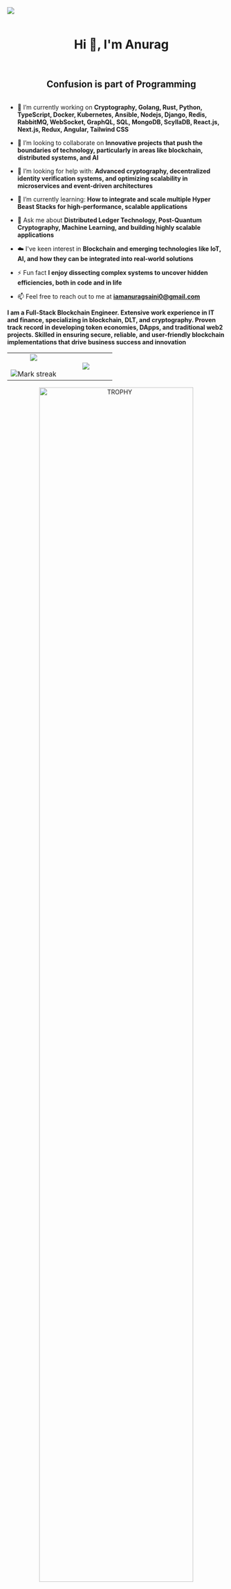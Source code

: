 
<!--horizontal divider(gradiant)-->
<img src="https://user-images.githubusercontent.com/73097560/115834477-dbab4500-a447-11eb-908a-139a6edaec5c.gif">

<!--h1 without bottom border-->
<div id="user-content-toc">
  <ul align="center">
    <summary><h1 style="display: inline-block">Hi 👋, I'm Anurag</h1></summary>
  </ul>
</div>

<!--h2 without bottom border-->
<div id="user-content-toc">
  <ul align="center">
    <summary><h2 style="display: inline-block">Confusion is part of Programming</h2></summary>
  </ul>
</div>


<!--Intro start-->
- 🔭 I’m currently working on **Cryptography, Golang, Rust, Python, TypeScript, Docker, Kubernetes, Ansible, Nodejs, Django, Redis, RabbitMQ, WebSocket, GraphQL, SQL, MongoDB, ScyllaDB, React.js, Next.js, Redux, Angular, Tailwind CSS**

- 👯 I’m looking to collaborate on **Innovative projects that push the boundaries of technology, particularly in areas like blockchain, distributed systems, and AI**

- 🤝 I’m looking for help with: **Advanced cryptography, decentralized identity verification systems, and optimizing scalability in microservices and event-driven architectures**
  
- 🌱 I’m currently learning: **How to integrate and scale multiple Hyper Beast Stacks for high-performance, scalable applications**

- 💬 Ask me about **Distributed Ledger Technology, Post-Quantum Cryptography, Machine Learning, and building highly scalable applications**

- ☁️ I've keen interest in **Blockchain and emerging technologies like IoT, AI, and how they can be integrated into real-world solutions**

- ⚡ Fun fact **I enjoy dissecting complex systems to uncover hidden efficiencies, both in code and in life**

- 📫 Feel free to reach out to me at **iamanuragsaini0@gmail.com**
  
<!--Intro end-->
**I am a Full-Stack Blockchain Engineer. Extensive work experience in IT and finance, specializing in blockchain, DLT, and cryptography. Proven track record in developing token economies, DApps, and traditional web2 projects. Skilled in ensuring secure, reliable, and user-friendly blockchain implementations that drive business success and innovation**

<!--- stats & Trophy (start) -->
<p align="center">
  <!--- stats (start) -->
<table align="center">
<tr border="none">
<td width="50%" align="center">
  
  <img  align="center"  src="https://github-readme-stats.vercel.app/api?username=anurag-iitk&theme=dark&show_icons=true&count_private=true" />
  <br></br>
  <img  title="🔥 Get streak stats for your profile at git.io/streak-stats" alt="Mark streak" src="https://github-readme-streak-stats.herokuapp.com/?user=anurag-iitk&theme=dark&hide_border=false" /> 
</td>

<td width="50%" align="center">

  <img  align="center"  src="https://github-readme-stats.anuraghazra1.vercel.app/api/top-langs/?username=anurag-iitk&theme=dark&hide_border=false&no-bg=true&no-frame=true&langs_count=10"/>
  
  </td>
</tr>
</table>
<!--- stats (end) -->

<!--- trophy (start) -->
<div align=center>
  <a href="https://github.com/ryo-ma/github-profile-trophy" title="Go to Source">
      <img align="center" width=84% src="https://github-profile-trophy.vercel.app/?username=anurag-iitk&theme=radical&row=1&column=7&margin-h=15&margin-w=5&no-bg=true" alt="TROPHY" />
    </a>
</div>
<!--- trophy (start) -->


</p>        
<!--- stats (end) -->


<!--h1 without bottom border-->
<div id="user-content-toc">
  <ul align="center">
    <summary><h2 style="display: inline-block">Technologies That I Know👨🏻‍💻</h2></summary>
  </ul>
</div>
<!--tech stack icons-->
<p align="center">
  <a href="https://skillicons.dev">
    <img src="https://skillicons.dev/icons?i=git,aws,cpp,solidity,go,rust,python,scala,graphql,javascript,typescript,bash,nginx,docker,kubernetes,ansible,aws,cloudflare,azure,firebase,github,githubactions,heroku,gcp,vercel,netlify,angular,redis,kafka,bootstrap,django,express,fastapi,jquery,materialui,nodejs,figma,nextjs,npm,pug,rabbitmq,react,redux,tailwind,threejs,yarn,webpack,anaconda,adonis,opencv,postgres,postman,mongodb,mysql,figma,pytorch,tensorflow,terraform,bitbucket,babel,grafana,prometheus &perline=20" />
  </a>
</p>


<!-- Connect with me -->
<!--h2 without bottom border-->
<div id="user-content-toc">
  <ul align="center">
    <summary><h2 style="display: inline-block">Connect With Me🤝</h2></summary>
  </ul>
</div>

<!--icons and links-->
<p align="center">
  <a href="https://www.linkedin.com/in/iamanuragsaini/" target="blank"><img src="https://img.shields.io/badge/LinkedIn-%230077B5.svg?logo=linkedin&logoColor=white" alt="linkedin" height="50" width="50" /></a>
  <a href="https://x.com/iamanuragsaini" target="blank"><img src="https://img.shields.io/badge/X-black.svg?logo=X&logoColor=white" alt="x" height="50" width="50" /></a> 
  <a href="https://www.instagram.com/iamanuragsaini/" target="blank"><img src="https://img.shields.io/badge/Instagram-%23E4405F.svg?logo=Instagram&logoColor=white" alt="instagram" height="50" width="50" /></a>
  <a href="https://discordapp.com/users/1086478668899045539" target="blank"><img src="https://img.shields.io/badge/Discord-%237289DA.svg?logo=discord&logoColor=white" alt="discord" height="50" width="50" /></a>
  <a href="https://facebook.com/https://www.facebook.com/imanuragsaini" target="blank"><img src="https://img.shields.io/badge/Facebook-%231877F2.svg?logo=Facebook&logoColor=white" alt="facebook" height="50" width="50" /></a>
  <a href="https://medium.com/@iamanuragsaini0" target="blank"><img src="https://img.shields.io/badge/Medium-12100E?logo=medium&logoColor=white" alt="medium" height="50" width="50" /></a>
  <a href="https://www.reddit.com/user/AffectionateRock6947/" target="blank"><img src="https://img.shields.io/badge/Reddit-%23FF4500.svg?logo=Reddit&logoColor=white" alt="reddit" height="50" width="50" /></a>
  <a href="https://stackoverflow.com/users/23565655/anurag" target="blank"><img src="https://img.shields.io/badge/-Stackoverflow-FE7A16?logo=stack-overflow&logoColor=white" alt="stack-overflow" height="50" width="50" /></a>
</p>



<!--profile visit count-->
<div align="center">
  
[![](https://visitcount.itsvg.in/api?id=anurag-iitk&icon=3&color=6)](https://visitcount.itsvg.in)
  
</div>
